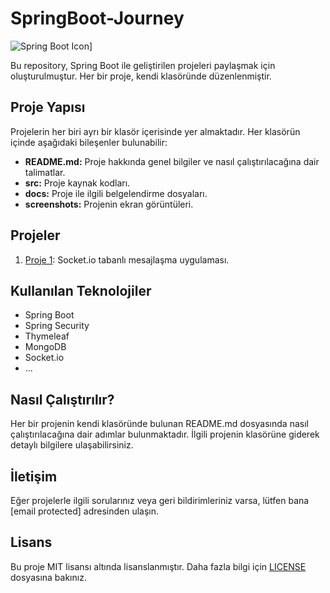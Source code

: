 # SpringBoot-Journey

![Spring Boot Icon](https://skillicons.dev/icons?i=java,spring)]

Bu repository, Spring Boot ile geliştirilen projeleri paylaşmak için oluşturulmuştur. Her bir proje, kendi klasöründe düzenlenmiştir.

## Proje Yapısı

Projelerin her biri ayrı bir klasör içerisinde yer almaktadır. Her klasörün içinde aşağıdaki bileşenler bulunabilir:

- **README.md:** Proje hakkında genel bilgiler ve nasıl çalıştırılacağına dair talimatlar.
- **src:** Proje kaynak kodları.
- **docs:** Proje ile ilgili belgelendirme dosyaları.
- **screenshots:** Projenin ekran görüntüleri.

## Projeler

1. [Proje 1](https://github.com/hatice-nur-kaya/SpringBoot-Journey/blob/master/socket-io/README.md): Socket.io tabanlı mesajlaşma uygulaması.


## Kullanılan Teknolojiler

- Spring Boot
- Spring Security
- Thymeleaf
- MongoDB
- Socket.io
- ...

## Nasıl Çalıştırılır?

Her bir projenin kendi klasöründe bulunan README.md dosyasında nasıl çalıştırılacağına dair adımlar bulunmaktadır. İlgili projenin klasörüne giderek detaylı bilgilere ulaşabilirsiniz.

## İletişim

Eğer projelerle ilgili sorularınız veya geri bildirimleriniz varsa, lütfen bana [email protected] adresinden ulaşın.

## Lisans

Bu proje MIT lisansı altında lisanslanmıştır. Daha fazla bilgi için [LICENSE](LICENSE) dosyasına bakınız.
